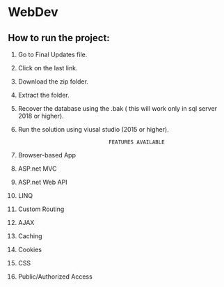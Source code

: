 # WebDev
## How to run the project:
1. Go to Final Updates file.
2. Click on the last link.
3. Download the zip folder.
4. Extract the folder.
5. Recover the database using the .bak ( this will work only in sql server 2018 or higher). 
6. Run the solution using viusal studio (2015 or higher).

                                    FEATURES AVAILABLE
1. Browser-based App
2. ASP.net MVC 
3. ASP.net Web API 
4. LINQ 
5. Custom Routing 
6. AJAX 
7. Caching
8. Cookies
9. CSS
10. Public/Authorized Access
